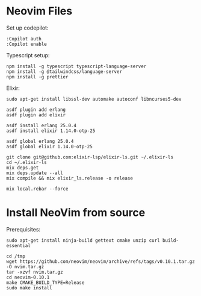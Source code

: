 # Neovim Files

Set up codepilot:

```
:Copilot auth
:Copilot enable
```

Typescript setup:

```
npm install -g typescript typescript-language-server
npm install -g @tailwindcss/language-server
npm install -g prettier
```

Elixir:

```
sudo apt-get install libssl-dev automake autoconf libncurses5-dev

asdf plugin add erlang
asdf plugin add elixir

asdf install erlang 25.0.4
asdf install elixir 1.14.0-otp-25

asdf global erlang 25.0.4
asdf global elixir 1.14.0-otp-25

git clone git@github.com:elixir-lsp/elixir-ls.git ~/.elixir-ls
cd ~/.elixir-ls
mix deps.get
mix deps.update --all
mix compile && mix elixir_ls.release -o release

mix local.rebar --force
```

# Install NeoVim from source

Prerequisites:

```
sudo apt-get install ninja-build gettext cmake unzip curl build-essential
```

```
cd /tmp
wget https://github.com/neovim/neovim/archive/refs/tags/v0.10.1.tar.gz -O nvim.tar.gz
tar -xzvf nvim.tar.gz
cd neovim-0.10.1
make CMAKE_BUILD_TYPE=Release
sudo make install
```

